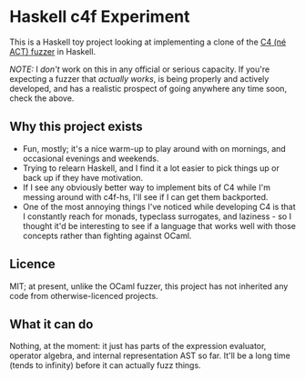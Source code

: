 # Haskell c4f Experiment

This is a Haskell toy project looking at implementing a clone of the
[C4 (né ACT) fuzzer](https://github.com/MattWindsor91/act) in Haskell.

*NOTE:* I _don't_ work on this in any official or serious capacity.
If you're expecting a fuzzer that _actually works_, is being properly and
actively developed, and has a realistic prospect of going anywhere any time
soon, check the above.

## Why this project exists

- Fun, mostly; it's a nice warm-up to play around with on mornings, and
  occasional evenings and weekends.
- Trying to relearn Haskell, and I find it a lot easier to pick things up
  or back up if they have motivation.
- If I see any obviously better way to implement bits of C4 while I'm messing
  around with c4f-hs, I'll see if I can get them backported.
- One of the most annoying things I've noticed while developing C4 is that
  I constantly reach for monads, typeclass surrogates, and laziness - so I
  thought it'd be interesting to see if a language that works well with those
  concepts rather than fighting against OCaml.

## Licence

MIT; at present, unlike the OCaml fuzzer, this project has not inherited any
code from otherwise-licenced projects.

## What it can do

Nothing, at the moment: it just has parts of the expression evaluator, operator
algebra, and internal representation AST so far.  It'll be a long time (tends
to infinity) before it can actually fuzz things.
